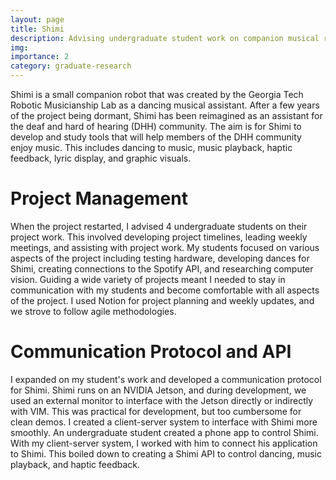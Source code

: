 ```yaml
---
layout: page
title: Shimi
description: Advising undergraduate student work on companion musical robot
img: 
importance: 2
category: graduate-research
---
```


Shimi is a small companion robot that was created by the Georgia Tech Robotic Musicianship Lab as a dancing musical assistant. After a few years of the project being dormant, Shimi has been reimagined as an assistant for the deaf and hard of hearing (DHH) community.
The aim is for Shimi to develop and study tools that will help members of the DHH community enjoy music. This includes dancing to music, music playback, haptic feedback, lyric display, and graphic visuals.

# Project Management
When the project restarted, I advised 4 undergraduate students on their project work. This involved developing project timelines, leading weekly meetings, and assisting with project work. My students focused on various aspects of the project including testing hardware, developing dances for Shimi, creating connections to the Spotify API, and researching computer vision. Guiding a wide variety of projects meant I needed to stay in communication with my students and become comfortable with all aspects of the project.
I used Notion for project planning and weekly updates, and we strove to follow agile methodologies.

# Communication Protocol and API
I expanded on my student's work and developed a communication protocol for Shimi. Shimi runs on an NVIDIA Jetson, and during development, we used an external monitor to interface with the Jetson directly or indirectly with VIM. This was practical for development, but too cumbersome for clean demos. I created a client-server system to interface with Shimi more smoothly.
An undergraduate student created a phone app to control Shimi. With my client-server system, I worked with him to connect his application to Shimi. This boiled down to creating a Shimi API to control dancing, music playback, and haptic feedback.

